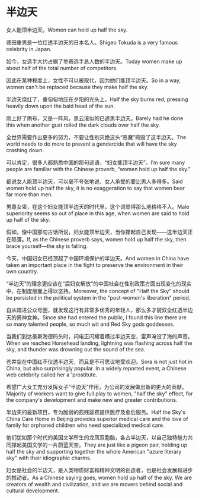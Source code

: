 # 半边天

<p><span class="chinese">女人能顶半边天。</span><span class="english">Women can hold up half the sky.</span></p>

<p><span class="chinese">德田重男是一位红透半边天的日本名人。</span><span class="english">Shigeo Tokuda is a very famous celebrity in Japan.</span></p>

<p><span class="chinese">如今，女选手大约占据了参赛选手总人数的半边天。</span><span class="english">Today women make up about half of the total number of competitors.</span></p>

<p><span class="chinese">因此在某种程度上，女性不可以被取代，因为她们能顶半边天。</span><span class="english">So in a way, women can't be replaced because they make half the sky.</span></p>

<p><span class="chinese">半边天烧红了，重甸甸地压在夕阳的光头上。</span><span class="english">Half the sky burns red, pressing heavily down upon the bald head of the sun.</span></p>

<p><span class="chinese">刚上好了雨布，又是一阵风，黑云滚似的已遮黑半边天。</span><span class="english">Barely had he done this when another gust rolled the dark clouds over half the sky.</span></p>

<p><span class="chinese">全世界需要作出更多的努力，不要让性别灭绝这头“恶魔”捣毁了这半边天。</span><span class="english">The world needs to do more to prevent a gendercide that will have the sky crashing down.</span></p>

<p><span class="chinese">可以肯定，很多人都熟悉中国的那句谚语，“妇女能顶半边天”。</span><span class="english">I’m sure many people are familiar with the Chinese proverb, “women hold up half the sky.”</span></p>

<p><span class="chinese">都说女人能顶半边天，可以毫不夸张地说，女人承受的要比男人多得多。</span><span class="english">Said women hold up half the sky, it is no exaggeration to say that women bear far more than men.</span></p>

<p><span class="chinese">男尊女卑，在这个妇女能顶半边天的时代里，这个词显得那么地格格不入。</span><span class="english">Male superiority seems so out of place in this age, when women are said to hold up half of the sky.</span></p>

<p><span class="chinese">假如，像中国那句古话所说，妇女能顶半边天，当你撑起自己发现——这半边天正在陨落。</span><span class="english">If, as the Chinese proverb says, women hold up half the sky, then brace yourself—the sky is falling.</span></p>

<p><span class="chinese">今天，中国妇女已经顶起了中国环境保护的半边天。</span><span class="english">And women in China have taken an important place in the fight to preserve the environment in their own country.</span></p>

<p><span class="chinese">“半边天”的理念更应该在“后妇女解放”的中国社会在性别政策方面出现变化的现实中，在制度层面上得以坚持。</span><span class="english">Moreover, the concept of "Half the Sky" should be persisted in the political system in the "post-women's liberation" period.</span></p>

<p><span class="chinese">自从踏进公众号圈，就发现这行有非常多优秀的年轻人，那么多才貌双全红透半边天的男神女神。</span><span class="english">Since she had entered the public, I found this line there are so many talented people, so much wit and Red Sky gods goddesses.</span></p>

<p><span class="chinese">当我们到达豪斯海德码头时，闪电正闪耀着横过半边天空，雷声淹没了海的声音。</span><span class="english">When we reached Horsehead landing, lightning was flashing across half the sky, and thunder was drowning out the sound of the sea.</span></p>

<p><span class="chinese">苍井空在中国红不仅透半边天，而且是不可思议地受欢迎。</span><span class="english">Sora is not just hot in China, but also surprisingly popular. In a widely reported event, a Chinese web celebrity called her a 'prostitute.</span></p>

<p><span class="chinese">希望广大女工充分发挥女子“半边天”作用，为公司的发展做出新的更大的贡献。</span><span class="english">Majority of workers want to give full play to women, "half the sky" effect, for the company's development and make new and greater contributions.</span></p>

<p><span class="chinese">半边天的最新项目，专为脆弱的孤残婴孩提供医疗及愈后服务。</span><span class="english">Half the Sky's China Care Home in Beijing provides superior medical care and the love of family for orphaned children who need specialized medical care.</span></p>

<p><span class="chinese">他们犹如那个时代的美国文学所生的龙凤双胞胎，各占半边天，以自己独特魅力共同撑起美国文学的一片蔚蓝天空。</span><span class="english">They are just like a pigeon pair, holding up half the sky and supporting together the whole American "azure literary sky" with their idiographic charms.</span></p>

<p><span class="chinese">妇女是社会的半边天，是人类物质财富和精神文明的创造者，也是社会发展和进步的推动者。</span><span class="english">As a Chinese saying goes, women hold up half of the sky. We are creators of wealth and civilization, and we are movers behind social and cultural development.</span></p>

